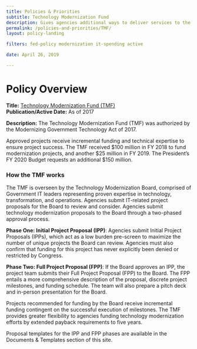 ```yaml
---
title: Policies & Priorities
subtitle: Technology Modernization Fund
description: Gives agencies additional ways to deliver services to the American public more quickly, better secure sensitive systems and data, and use taxpayer dollars more efficiently.
permalink: /policies-and-priorities/TMF/
layout: policy-landing

filters: fed-policy modernization it-spending active

date: April 26, 2019

---
```


# Policy Overview #

**Title:** [Technology Modernization Fund (TMF)](https://tmf.cio.gov/)<br>
**Publication/Active Date:** As of 2017

**Description:** The Technology Modernization Fund (TMF) was authorized by the Modernizing Government Technology Act of 2017.

Approved projects receive incremental funding and technical expertise to ensure project success. The TMF received $100 million in FY 2018 to fund modernization projects, and another $25 million in FY 2019. The President’s FY 2020 Budget requests an additional $150 million.

### How the TMF works
The TMF is overseen by the Technology Modernization Board, comprised of Government IT leaders representing proven expertise in technology, transformation, and operations. Agencies submit IT-related project proposals for the Board to review and consider. Agencies submit technology modernization proposals to the Board through a two-phased approval process.

**Phase One: Initial Project Proposal (IPP)**:
Agencies submit Initial Project Proposals (IPPs), which act as a low burden pre-screen to maximize the number of unique projects the Board can review. Agencies must also confirm that funding for this project has never explicitly been denied or restricted by Congress.

**Phase Two: Full Project Proposal (FPP)**:
If the Board approves an IPP, the project team submits their Full Project Proposal (FPP) to the Board. The FPP entails a more comprehensive description of the proposal, discrete project milestones, and funding schedule. The team will also prepare a pitch deck and in-person presentation for the Board.

Projects recommended for funding by the Board receive incremental funding contingent on the successful execution of milestones. The TMF provides greater flexibility to agencies funding technology modernization efforts by extended payback requirements to five years.

Proposal templates for the IPP and FPP phases are available in the Documents & Templates section of this site.

